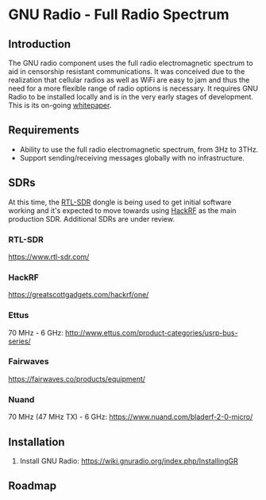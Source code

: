 # GNU Radio - Full Radio Spectrum

## Introduction
The GNU radio component uses the full radio electromagnetic spectrum to aid in censorship resistant communications.
It was conceived due to the realization that cellular radios as well as WiFi are easy to jam and thus the need
for a more flexible range of radio options is necessary.
It requires GNU Radio to be installed locally and is in the very early stages of development.
This is its on-going [whitepaper](1M5-Radio-Whitepaper.md).

## Requirements

* Ability to use the full radio electromagnetic spectrum, from 3Hz to 3THz.
* Support sending/receiving messages globally with no infrastructure.

## SDRs
At this time, the [RTL-SDR](https://www.rtl-sdr.com/) dongle is being used to get initial software working and
it's expected to move towards using [HackRF](https://greatscottgadgets.com/hackrf/one/)
as the main production SDR. Additional SDRs are under review.

### RTL-SDR
https://www.rtl-sdr.com/

### HackRF
https://greatscottgadgets.com/hackrf/one/

### Ettus
70 MHz - 6 GHz: http://www.ettus.com/product-categories/usrp-bus-series/

### Fairwaves
https://fairwaves.co/products/equipment/

### Nuand
70 MHz (47 MHz TX) - 6 GHz: https://www.nuand.com/bladerf-2-0-micro/

## Installation
1. Install GNU Radio: https://wiki.gnuradio.org/index.php/InstallingGR

## Roadmap


